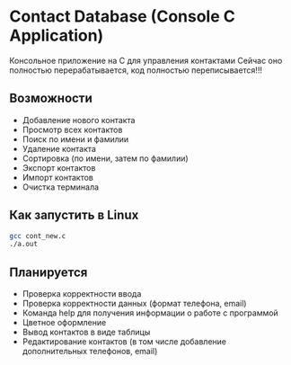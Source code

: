 # Contact Database (Console C Application)

Консольное приложение на C для управления контактами
Сейчас оно полностью перерабатывается, код полностью переписывается!!!

## Возможности
- Добавление нового контакта
- Просмотр всех контактов
- Поиск по имени и фамилии
- Удаление контакта
- Сортировка (по имени, затем по фамилии)
- Экспорт контактов
- Импорт контактов
- Очистка терминала

## Как запустить в Linux
```bash
gcc cont_new.c
./a.out
```

## Планируется
- Проверка корректности ввода
- Проверка корректности данных (формат телефона, email)
- Команда help для получения информации о работе с программой
- Цветное оформление
- Вывод контактов в виде таблицы
- Редактирование контактов (в том числе добавление дополнительных телефонов, email)
